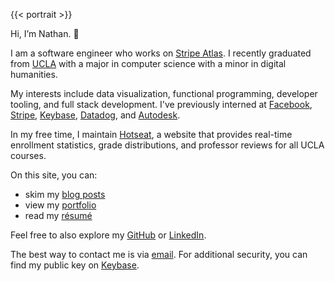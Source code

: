 ---
---

{{< portrait >}}

Hi, I’m Nathan. 👋

I am a software engineer who works on [Stripe Atlas](https://stripe.com/atlas). I recently graduated from [UCLA](https://www.ucla.edu) with a major in computer science with a minor in digital humanities.

My interests include data visualization, functional programming, developer tooling, and full stack development. I've previously interned at [Facebook](https://www.facebook.com), [Stripe](https://stripe.com), [Keybase](https://keybase.io), [Datadog](https://www.datadoghq.com), and [Autodesk](https://www.autodesk.com).

In my free time, I maintain [Hotseat](https://hotseat.io/), a website that provides real-time enrollment statistics, grade distributions, and professor reviews for all UCLA courses.

On this site, you can:

- skim my [blog posts](/posts)
- view my [portfolio](/portfolio)
- read my [résumé](/resume.pdf)

Feel free to also explore my [GitHub](https://github.com/nathunsmitty) or [LinkedIn](https://www.linkedin.com/in/nathanmatthewsmith/).

The best way to contact me is via [email](mailto:hi@nathansmith.io). For additional security, you can find my public key on [Keybase](https://keybase.io/nathunsmitty).
